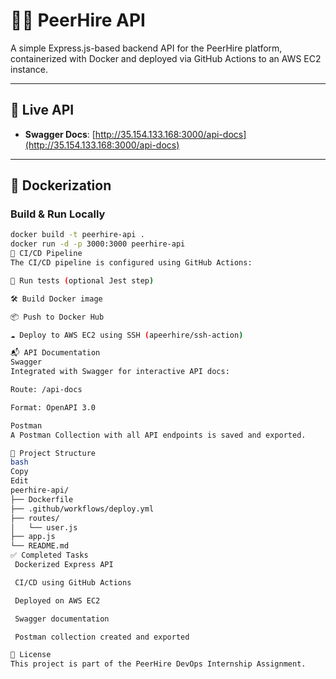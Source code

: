 # 👨‍💼 PeerHire API

A simple Express.js-based backend API for the PeerHire platform, containerized with Docker and deployed via GitHub Actions to an AWS EC2 instance.

---

## 🚀 Live API

- **Swagger Docs**: [http://35.154.133.168:3000/api-docs](http://35.154.133.168:3000/api-docs)

---

## 🐳 Dockerization

### Build & Run Locally

```bash
docker build -t peerhire-api .
docker run -d -p 3000:3000 peerhire-api
🔁 CI/CD Pipeline
The CI/CD pipeline is configured using GitHub Actions:

🧪 Run tests (optional Jest step)

🛠️ Build Docker image

📦 Push to Docker Hub

☁️ Deploy to AWS EC2 using SSH (apeerhire/ssh-action)

📬 API Documentation
Swagger
Integrated with Swagger for interactive API docs:

Route: /api-docs

Format: OpenAPI 3.0

Postman
A Postman Collection with all API endpoints is saved and exported.

📁 Project Structure
bash
Copy
Edit
peerhire-api/
├── Dockerfile
├── .github/workflows/deploy.yml
├── routes/
│   └── user.js
├── app.js
└── README.md
✅ Completed Tasks
 Dockerized Express API

 CI/CD using GitHub Actions

 Deployed on AWS EC2

 Swagger documentation

 Postman collection created and exported

📝 License
This project is part of the PeerHire DevOps Internship Assignment.


